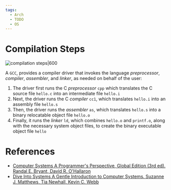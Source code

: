 ```yaml
---
tags:
  - Arch
  - TODO
  - OS
---
```


# Compilation Steps

![compilation steps|600](compilation%20steps.png)

A `GCC`, provides a compiler driver that invokes the language *preprocessor*, *compiler*, *assembler*, and *linker*, as needed on behalf of the user:

1. The driver first runs the C *preprocessor* `cpp` which translates the C source file `hello.c` into an intermediate file `hello.i`
2. Next, the driver runs the C *compiler* `cc1`, which translates `hello.i` into an assembly file `hello.s`
3. Then, the driver runs the *assembler* `as`, which translates `hello.s` into a binary relocatable object file `hello.o`
4. Finally, it runs the *linker* `ld`, which combines `hello.o` and `printf.o`, along with the necessary system object files, to create the binary executable object file `hello`

# References

- [Computer Systems A Programmer's Perspective, Global Edition (3rd ed). Randal E. Bryant, David R. O'Hallaron](References.md#Computer%20Systems%20A%20Programmer's%20Perspective,%20Global%20Edition%20(3rd%20ed).%20Randal%20E.%20Bryant,%20David%20R.%20O'Hallaron)
- [Dive Into Systems A Gentle Introduction to Computer Systems. Suzanne J. Matthews, Tia Newhall, Kevin C. Webb](References.md#Dive%20Into%20Systems%20A%20Gentle%20Introduction%20to%20Computer%20Systems.%20Suzanne%20J.%20Matthews,%20Tia%20Newhall,%20Kevin%20C.%20Webb)
